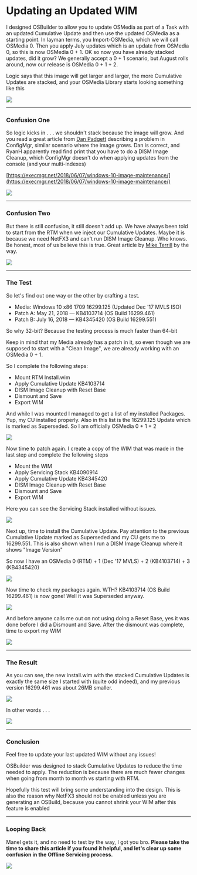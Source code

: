 # Updating an Updated WIM

I designed OSBuilder to allow you to update OSMedia as part of a Task with an updated Cumulative Update and then use the updated OSMedia as a starting point.  In layman terms, you Import-OSMedia, which we will call OSMedia 0.  Then you apply July updates which is an update from OSMedia 0, so this is now OSMedia 0 + 1.  OK so now you have already stacked updates, did it grow?  We generally accept a 0 + 1 scenario, but August rolls around, now our release is OSMedia 0 + 1 + 2.

Logic says that this image will get larger and larger, the more Cumulative Updates are stacked, and your OSMedia Library starts looking something like this

![](/assets/2018-07-20_22-30-08.png)

---

### Confusion One

So logic kicks in . . . we shouldn't stack because the image will grow.  And you read a great article from [Dan Padgett](https://twitter.com/danjpadgett) describing a problem in ConfigMgr, similar scenario where the image grows.  Dan is correct, and RyanH apparently read find print that you have to do a DISM Image Cleanup, which ConfigMgr doesn't do when applying updates from the console \(and your multi-indexes\)

[https://execmgr.net/2018/06/07/windows-10-image-maintenance/](https://execmgr.net/2018/06/07/windows-10-image-maintenance/)

![](/assets/2018-07-20_22-34-25b.png)

---

### Confusion Two

But there is still confusion, it still doesn't add up.  We have always been told to start from the RTM when we inject our Cumulative Updates.  Maybe it is because we need NetFX3 and can't run DISM Image Cleanup.  Who knows.  Be honest, most of us believe this is true.  Great article by [Mike Terrill](https://twitter.com/miketerrill) by the way.

![](/assets/2018-07-20_22-31-52.png)

---

### The Test

So let's find out one way or the other by crafting a test.

* Media: Windows 10 x86 1709 16299.125 \(Updated Dec '17 MVLS ISO\)
* Patch A: May 21, 2018 — KB4103714 \(OS Build 16299.461\)
* Patch B: July 16, 2018 — KB4345420 \(OS Build 16299.551\)

So why 32-bit?  Because the testing process is much faster than 64-bit

Keep in mind that my Media already has a patch in it, so even though we are supposed to start with a "Clean Image", we are already working with an OSMedia 0 + 1.

So I complete the following steps:

* Mount RTM Install.wim
* Apply Cumulative Update KB4103714
* DISM Image Cleanup with Reset Base
* Dismount and Save
* Export WIM

And while I was mounted I managed to get a list of my installed Packages.  Yup, my CU installed properly.  Also in this list is the 16299.125 Update which is marked as Superseded.  So I am officially OSMedia 0 + 1 + 2

![](/assets/2018-07-20_22-49-37.png)

Now time to patch again.  I create a copy of the WIM that was made in the last step and complete the following steps

* Mount the WIM
* Apply Servicing Stack KB4090914
* Apply Cumulative Update KB4345420
* DISM Image Cleanup with Reset Base
* Dismount and Save
* Export WIM

Here you can see the Servicing Stack installed without issues.

![](/assets/2018-07-20_22-51-10-2.png)

Next up, time to install the Cumulative Update.  Pay attention to the previous Cumulative Update marked as Superseded and my CU gets me to 16299.551.  This is also shown when I run a DISM Image Cleanup where it shows "Image Version"

So now I have an OSMedia 0 \(RTM\) + 1 \(Dec '17 MVLS\) + 2 \(KB4103714\) + 3 \(KB4345420\)

![](/assets/2018-07-20_22-51-15.png)

Now time to check my packages again.  WTH?  KB4103714 \(OS Build 16299.461\) is now gone!  Well it was Superseded anyway.

![](/assets/2018-07-20_23-02-42.png)

And before anyone calls me out on not using doing a Reset Base, yes it was done before I did a Dismount and Save.  After the dismount was complete, time to export my WIM

![](/assets/2018-07-20_23-03-12.png)

---

### The Result

As you can see, the new install.wim with the stacked Cumulative Updates is exactly the same size I started with \(quite odd indeed\), and my previous  version 16299.461 was about 26MB smaller.

![](/assets/2018-07-20_23-11-19.jpg)

In other words . . .

![](/assets/doesnt-look-like-anything-to-me.jpg)

---

### Conclusion

Feel free to update your last updated WIM without any issues!

OSBuilder was designed to stack Cumulative Updates to reduce the time needed to apply.  The reduction is because there are much fewer changes when going from month to month vs starting with RTM.

Hopefully this test will bring some understanding into the design.  This is also the reason why NetFX3 should not be enabled unless you are generating an OSBuild, because you cannot shrink your WIM after this feature is enabled

---

### Looping Back

Manel gets it, and no need to test by the way, I got you bro.  **Please take the time to share this article if you found it helpful, and let's clear up some confusion in the Offline Servicing process.**

![](/assets/2018-07-20_23-19-51.jpg)


